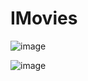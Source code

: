 # IMovies

![image](https://github.com/jhonataT/IMovies/assets/51134324/0edd94dc-0db0-4161-bb03-0cf8498c62e0)


![image](https://github.com/jhonataT/IMovies/assets/51134324/0dd17db4-4fff-420b-8646-0f316a960242)
